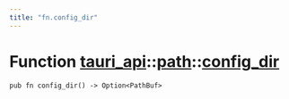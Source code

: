 ```yaml
---
title: "fn.config_dir"
---
```


# Function [tauri_api](/docs/api/rust/tauri_api/../index.html)::​[path](/docs/api/rust/tauri_api/index.html)::​[config_dir](/docs/api/rust/tauri_api/)

    pub fn config_dir() -> Option<PathBuf>
      